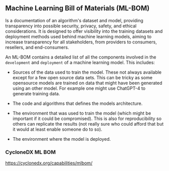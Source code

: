## Machine Learning Bill of Materials (ML-BOM)
Is a documentation of an algorithm's dataset and model, providing transparency
into possible security, privacy, safety, and ethical considerations. It is
designed to offer visibility into the training datasets and deployment methods
used behind machine learning models, aiming to increase transparency for all
stakeholders, from providers to consumers, resellers, and end-consumers. 

An ML-BOM contains a detailed list of all the components involved in the
`development` and `deployment` of a machine learning model. This includes:

* Sources of the data used to train the model. These not always available except
for a few open source data sets. This can be tricky as some opensource models
are trained on data that might have been generated using an other model. For
example one might use ChatGPT-4 to generate training data.

* The code and algorithms that defines the models architecture.

* The environment that was used to train the model (which might be important if
it could be compromised). This is also for reproducibility so others can
replicate the results (not really sure who could afford that but it would at
least enable someone do to so).

* The environment where the model is deployed.

### CycloneDX ML BOM
https://cyclonedx.org/capabilities/mlbom/
